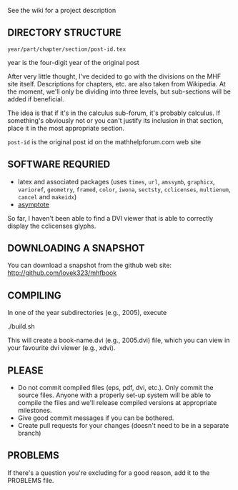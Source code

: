 See the wiki for a project description

## DIRECTORY STRUCTURE ##

    year/part/chapter/section/post-id.tex

year is the four-digit year of the original post

After very little thought, I've decided to go with the divisions on the MHF
site itself. Descriptions for chapters, etc. are also taken from Wikipedia. At
the moment, we'll only be dividing into three levels, but sub-sections will be
added if beneficial.

The idea is that if it's in the calculus sub-forum, it's probably calculus. If
something's obviously not or you can't justify its inclusion in that section,
place it in the most appropriate section.

`post-id` is the original post id on the mathhelpforum.com web site


## SOFTWARE REQURIED ##

* latex and associated packages (uses `times`, `url`, `amssymb`, `graphicx`,
  `varioref`, `geometry`, `framed`, `color`, `iwona`, `sectsty`, `cclicenses`,
  `multienum`, `cancel` and `makeidx`)
* [asymptote](http://asymptote.sourceforge.net/)

So far, I haven't been able to find a DVI viewer that is able to correctly
display the cclicenses glyphs.


## DOWNLOADING A SNAPSHOT ##

You can download a snapshot from the github web site:
http://github.com/lovek323/mhfbook


## COMPILING ##

In one of the year subdirectories (e.g., 2005), execute

./build.sh

This will create a book-name.dvi (e.g., 2005.dvi) file, which you can view in
your favourite dvi viewer (e.g., xdvi).


## PLEASE ##

* Do not commit compiled files (eps, pdf, dvi, etc.). Only commit the source
  files. Anyone with a properly set-up system will be able to compile the files
  and we'll release compiled versions at appropriate milestones.
* Give good commit messages if you can be bothered.
* Create pull requests for your changes (doesn't need to be in a separate
  branch)


## PROBLEMS ##

If there's a question you're excluding for a good reason, add it to the PROBLEMS
file.

